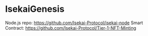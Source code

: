 # IsekaiGenesis

Node.js repo: https://github.com/Isekai-Protocol/isekai-node
Smart Contract: https://github.com/Isekai-Protocol/Tier-1-NFT-Minting




